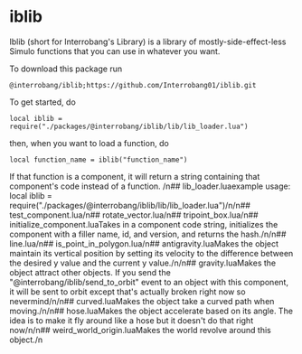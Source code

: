 # iblib

Iblib (short for Interrobang's Library) is a library of mostly-side-effect-less Simulo functions that you can use in whatever you want.

To download this package run
```
@interrobang/iblib;https://github.com/Interrobang01/iblib.git
```

To get started, do
```
local iblib = require("./packages/@interrobang/iblib/lib/lib_loader.lua")
```
then, when you want to load a function, do
```
local function_name = iblib("function_name")
```
If that function is a component, it will return a string containing that component's code instead of a function.
/n## lib_loader.luaexample usage:
local iblib = require("./packages/@interrobang/iblib/lib/lib_loader.lua")/n/n## test_component.lua/n## rotate_vector.lua/n## tripoint_box.lua/n## initialize_component.luaTakes in a component code string, initializes the component with a filler name, id, and version, and returns the hash./n/n## line.lua/n## is_point_in_polygon.lua/n## antigravity.luaMakes the object maintain its vertical position by setting its velocity to the difference between the desired y value and the current y value./n/n## gravity.luaMakes the object attract other objects.
If you send the "@interrobang/iblib/send_to_orbit" event to an object with this component, it will be sent to orbit except that's actually broken right now so nevermind/n/n## curved.luaMakes the object take a curved path when moving./n/n## hose.luaMakes the object accelerate based on its angle. The idea is to make it fly around like a hose but it doesn't do that right now/n/n## weird_world_origin.luaMakes the world revolve around this object./n